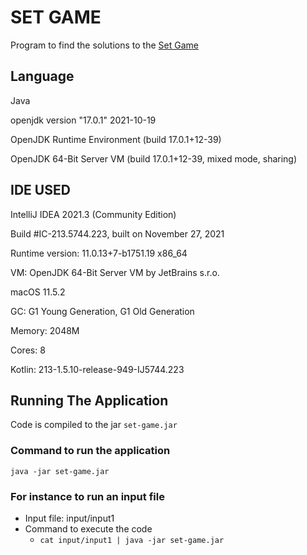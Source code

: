 # SET GAME

Program to find the solutions to the [Set Game](https://www.setgame.com/set/puzzle)

## Language 
Java 

openjdk version "17.0.1" 2021-10-19

OpenJDK Runtime Environment (build 17.0.1+12-39)

OpenJDK 64-Bit Server VM (build 17.0.1+12-39, mixed mode, sharing)

## IDE USED
IntelliJ IDEA 2021.3 (Community Edition)

Build #IC-213.5744.223, built on November 27, 2021

Runtime version: 11.0.13+7-b1751.19 x86_64

VM: OpenJDK 64-Bit Server VM by JetBrains s.r.o.

macOS 11.5.2

GC: G1 Young Generation, G1 Old Generation

Memory: 2048M

Cores: 8

Kotlin: 213-1.5.10-release-949-IJ5744.223


## Running The Application

Code is compiled to the jar `set-game.jar` 

### Command to run the application
```java -jar set-game.jar```

### For instance to run an input file 

- Input file: input/input1
- Command to execute the code
  - ``cat input/input1 | java -jar set-game.jar``
